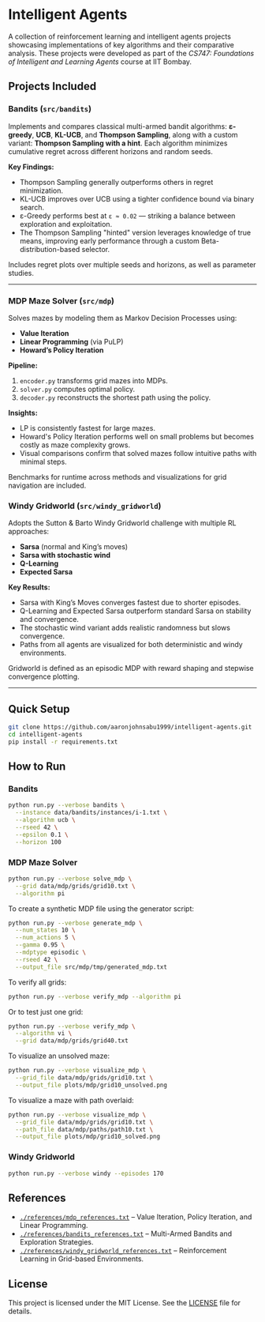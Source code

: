 # Intelligent Agents

A collection of reinforcement learning and intelligent agents projects showcasing implementations of key algorithms and their comparative analysis. These projects were developed as part of the *CS747: Foundations of Intelligent and Learning Agents* course at IIT Bombay.

## Projects Included

### Bandits (`src/bandits`)

Implements and compares classical multi-armed bandit algorithms: **ε-greedy**, **UCB**, **KL-UCB**, and **Thompson Sampling**, along with a custom variant: **Thompson Sampling with a hint**. Each algorithm minimizes cumulative regret across different horizons and random seeds.

**Key Findings:**
- Thompson Sampling generally outperforms others in regret minimization.
- KL-UCB improves over UCB using a tighter confidence bound via binary search.
- ε-Greedy performs best at `ε ≈ 0.02` — striking a balance between exploration and exploitation.
- The Thompson Sampling "hinted" version leverages knowledge of true means, improving early performance through a custom Beta-distribution-based selector.

Includes regret plots over multiple seeds and horizons, as well as parameter studies.

---

### MDP Maze Solver (`src/mdp`)

Solves mazes by modeling them as Markov Decision Processes using:
- **Value Iteration**
- **Linear Programming** (via PuLP)
- **Howard’s Policy Iteration**

**Pipeline:**
1. `encoder.py` transforms grid mazes into MDPs.
2. `solver.py` computes optimal policy.
3. `decoder.py` reconstructs the shortest path using the policy.

**Insights:**
- LP is consistently fastest for large mazes.
- Howard's Policy Iteration performs well on small problems but becomes costly as maze complexity grows.
- Visual comparisons confirm that solved mazes follow intuitive paths with minimal steps.

Benchmarks for runtime across methods and visualizations for grid navigation are included.

### Windy Gridworld (`src/windy_gridworld`)

Adopts the Sutton & Barto Windy Gridworld challenge with multiple RL approaches:
- **Sarsa** (normal and King’s moves)
- **Sarsa with stochastic wind**
- **Q-Learning**
- **Expected Sarsa**

**Key Results:**
- Sarsa with King’s Moves converges fastest due to shorter episodes.
- Q-Learning and Expected Sarsa outperform standard Sarsa on stability and convergence.
- The stochastic wind variant adds realistic randomness but slows convergence.
- Paths from all agents are visualized for both deterministic and windy environments.

Gridworld is defined as an episodic MDP with reward shaping and stepwise convergence plotting.

---

## Quick Setup

```bash
git clone https://github.com/aaronjohnsabu1999/intelligent-agents.git
cd intelligent-agents
pip install -r requirements.txt
```

## How to Run

### Bandits
```bash
python run.py --verbose bandits \
  --instance data/bandits/instances/i-1.txt \
  --algorithm ucb \
  --rseed 42 \
  --epsilon 0.1 \
  --horizon 100
```

### MDP Maze Solver
```bash
python run.py --verbose solve_mdp \
  --grid data/mdp/grids/grid10.txt \
  --algorithm pi
```
To create a synthetic MDP file using the generator script:
```bash
python run.py --verbose generate_mdp \
  --num_states 10 \
  --num_actions 5 \
  --gamma 0.95 \
  --mdptype episodic \
  --rseed 42 \
  --output_file src/mdp/tmp/generated_mdp.txt
```
To verify all grids:
```bash
python run.py --verbose verify_mdp --algorithm pi
```
Or to test just one grid:
```bash
python run.py --verbose verify_mdp \
  --algorithm vi \
  --grid data/mdp/grids/grid40.txt
```
To visualize an unsolved maze:
```bash
python run.py --verbose visualize_mdp \
  --grid_file data/mdp/grids/grid10.txt \
  --output_file plots/mdp/grid10_unsolved.png
```
To visualize a maze with path overlaid:
```bash
python run.py --verbose visualize_mdp \
  --grid_file data/mdp/grids/grid10.txt \
  --path_file data/mdp/paths/path10.txt \
  --output_file plots/mdp/grid10_solved.png
```

### Windy Gridworld
```bash
python run.py --verbose windy --episodes 170
```

## References

- [`./references/mdp_references.txt`](./references/mdp_references.txt) – Value Iteration, Policy Iteration, and Linear Programming.
- [`./references/bandits_references.txt`](./references/bandits_references.txt) – Multi-Armed Bandits and Exploration Strategies.
- [`./references/windy_gridworld_references.txt`](./references/windy_gridworld_references.txt) – Reinforcement Learning in Grid-based Environments.

## License
This project is licensed under the MIT License. See the [LICENSE](LICENSE) file for details.